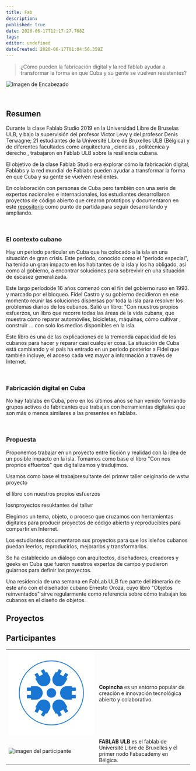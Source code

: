 ```yaml
---
title: Fab
description: 
published: true
date: 2020-06-17T12:17:27.768Z
tags: 
editor: undefined
dateCreated: 2020-06-17T01:04:56.359Z
---
```


> ¿Cómo pueden la fabricación digital y la red fablab ayudar a transformar la forma en que Cuba y su gente se vuelven resistentes?

![Imagen de Encabezado](images/header.jpg) 

<br>


## Resumen

Durante la clase Fablab Studio 2019 en la Universidad Libre de Bruselas ULB, y bajo la supervisión del profesor Victor Levy y del profesor Denis Terwagne; 21 estudiantes de la Université Libre de Bruxelles ULB (Bélgica) y de diferentes facultades como arquitectura , ciencias , politécnica y derecho , trabajaron en Fablab ULB sobre la resiliencia cubana.

El objetivo de la clase Fablab Studio era explorar cómo la fabricación digital, Fablabs y la red mundial de Fablabs pueden ayudar a transformar la forma en que Cuba y su gente se vuelven resilientes.

En colaboración con personas de Cuba pero también con una serie de expertos nacionales e internacionales, los estudiantes desarrollaron proyectos de código abierto que crearon prototipos y documentaron en este [repositorio]() como punto de partida para seguir desarrollando y ampliando.

<br>

### El contexto cubano

Hay un período particular en Cuba que ha colocado a la isla en una situación de gran crisis. Este período, conocido como el "período especial", ha tenido un gran impacto en los habitantes de la isla y los ha obligado, así como al gobierno, a encontrar soluciones para sobrevivir en una situación de escasez generalizada.

Este largo períodode 16 años comenzó con el fin del gobierno ruso en 1993. y marcado por el bloqueo. Fidel Castro y su gobierno decidieron en ese momento reunir las soluciones dispersas por toda la isla para resolver los problemas diarios de los cubanos. Salió un libro: "Con nuestros propios esfuerzos, un libro que recorre todas las áreas de la vida cubana, que muestra cómo reparar automóviles, bicicletas, máquinas, cómo cultivar , construir ... con solo los medios disponibles en la isla.

Este libro es una de las explicaciones de la tremenda capacidad de los cubanos para hacer y reparar casi cualquier cosa. La situación de Cuba está cambiando y el país ha entrado en un período posterior a Fidel que también incluye, el acceso cada vez mayor a información a través de Internet.

<br>

### Fabricación digital en Cuba

No hay fablabs en Cuba, pero en los últimos años se han venido formando grupos activos de fabricantes que trabajan con herramientas digitales que son más o menos similares a las presentes en fablabs.

<br>

### Propuesta

Proponemos trabajar en un proyecto entre ficción y realidad con la idea de un posible impacto en la isla. Tomamos como base el libro "Con nos proprios effuertos" que digitalizamos y tradujimos.

Usamos como base el trabajoresultante del primwr taller oeiginario de wstw proyecto

el libro con nuestros propios esfuerzos

losnproyectos resuktantes del tallwr

Elegimos un tema, objeto, o proceso que cruzamos con herramientas digitales para producir proyectos de código abierto y reproducibles para compartir en Internet. 

Los estudiantes documentaron sus proyectos para que los isleños cubanos puedan leerlos, reproducirlos, mejorarlos y transformarlos.

Se ha establecido un diálogo con arquitectos, diseñadores, creadores y geeks en Cuba que fueron nuestros expertos de campo y pudieron guiarnos para definir los proyectos.

Una residencia de una semana en FabLab ULB fue parte del itinerario de este año con el diseñador cubano Ernesto Oroza, cuyo libro "Objetos reinventados" sirve regularmente como referencia sobre cómo trabajan los cubanos en el diseño de objetos.

## Proyectos




## Participantes

| | |
|-|-|
|![imagen del participante](/grupo-copincha.jpg)| **Copincha** es un entorno popular de creación e innovación tecnológica abierto y colaborativo. |
|![imagen del participante](/grupo-fablabulb.jpg)| **FABLAB ULB** es el fablab de Université Libre de Bruxelles y el primer nodo Fabacademy en Bélgica. |

